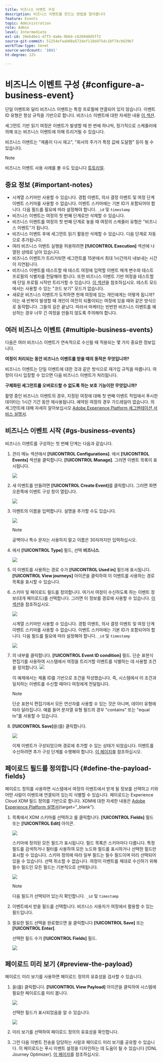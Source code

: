 ```yaml
---
title: 비즈니스 이벤트 구성
description: 비즈니스 이벤트를 만드는 방법을 알아봅니다
feature: Events
topic: Administration
role: Admin
level: Intermediate
exl-id: 39eb40e1-d7f5-4a8e-9b64-c620940d5ff2
source-git-commit: 51254efaab08a572def118d475dc18f74c9d29b7
workflow-type: tm+mt
source-wordcount: '1041'
ht-degree: 12%

---
```


# 비즈니스 이벤트 구성 {#configure-a-business-event}

단일 이벤트와 달리 비즈니스 이벤트는 특정 프로필에 연결되어 있지 않습니다. 이벤트 ID 유형은 항상 규칙을 기반으로 합니다. 비즈니스 이벤트에 대한 자세한 내용 [이 섹션](../event/about-events.md).

세그먼트 기반 읽기 여정은 이벤트가 발생할 때 한 번에 하나씩, 정기적으로 스케줄러에 의해 또는 비즈니스 이벤트에 의해 트리거될 수 있습니다.

비즈니스 이벤트는 &quot;제품이 다시 재고&quot;, &quot;회사의 주가가 특정 값에 도달함&quot; 등이 될 수 있습니다.

>[!NOTE]
>
>비즈니스 이벤트 사용 사례를 볼 수도 있습니다 [튜토리얼](https://experienceleague.adobe.com/docs/journey-optimizer-learn/tutorials/create-journeys/use-case-business-event.html).

## 중요 정보 {#important-notes}

* 시계열 스키마만 사용할 수 있습니다. 경험 이벤트, 의사 결정 이벤트 및 여정 단계 이벤트 스키마를 사용할 수 없습니다. 이벤트 스키마에는 기본 ID가 포함되어야 합니다. 다음 필드를 필요에 따라 설정해야 합니다. `_id` 및 `timestamp`
* 비즈니스 이벤트는 여정의 첫 번째 단계로만 삭제할 수 있습니다.
* 비즈니스 이벤트를 여정의 첫 번째 단계로 놓을 때 여정의 스케줄러 유형은 &quot;비즈니스 이벤트&quot;가 됩니다.
* 비즈니스 이벤트 후에 세그먼트 읽기 활동만 삭제할 수 있습니다. 다음 단계로 자동으로 추가됩니다.
* 여러 비즈니스 이벤트 실행을 허용하려면 **[!UICONTROL Execution]** 섹션에 나열된 상태로 남아 있습니다.
* 비즈니스 이벤트가 트리거되면 세그먼트를 15분에서 최대 1시간까지 내보내는 시간이 지연됩니다.
* 비즈니스 이벤트를 테스트할 때 테스트 여정에 입력할 이벤트 매개 변수와 테스트 프로필의 식별자를 전달해야 합니다. 또한 비즈니스 이벤트 기반 여정을 테스트할 때 단일 프로필 시작만 트리거할 수 있습니다. [이 섹션](../building-journeys/testing-the-journey.md#test-business)을 참조하십시오. 테스트 모드에서는 사용할 수 있는 &quot;코드 보기&quot; 모드가 없습니다.
* 새로운 비즈니스 이벤트가 도착하면 현재 여정에 있는 개인에게는 어떻게 됩니까? 이는 새 반복이 발생할 때 개인이 여전히 되풀이되는 여정에 있을 때와 같은 방식으로 동작합니다. 그들의 길은 끝났다. 따라서 마케터는 빈번한 비즈니스 이벤트를 예상하는 경우 너무 긴 여정을 만들지 않도록 주의해야 합니다.

## 여러 비즈니스 이벤트 {#multiple-business-events}

다음은 여러 비즈니스 이벤트가 연속적으로 수신될 때 적용되는 몇 가지 중요한 정보입니다.

**여정이 처리되는 동안 비즈니스 이벤트를 받을 때의 동작은 무엇입니까?**

비즈니스 이벤트는 단일 이벤트에 대한 것과 같은 방식으로 재가입 규칙을 따릅니다. 여정이 다시 입장할 수 있으면 다음 비즈니스 이벤트가 처리됩니다.

**구체화된 세그먼트를 오버로드할 수 없도록 하는 보호 기능이란 무엇입니까?**

촬영 중인 비즈니스 이벤트의 경우, 지정된 여정에 대해 첫 번째 이벤트 작업에서 푸시한 데이터는 1시간 기간 동안 재사용됩니다. 예약된 여정의 경우 가드레일이 없습니다. 의 세그먼트에 대해 자세히 알아보십시오 [Adobe Experience Platform 세그멘테이션 서비스 설명서](https://experienceleague.adobe.com/docs/experience-platform/segmentation/home.html).

## 비즈니스 이벤트 시작 {#gs-business-events}

비즈니스 이벤트를 구성하는 첫 번째 단계는 다음과 같습니다.

1. 관리 메뉴 섹션에서 **[!UICONTROL Configurations]**. 에서  **[!UICONTROL Events]** 섹션을 클릭합니다. **[!UICONTROL Manage]**. 그러면 이벤트 목록이 표시됩니다.

   ![](../assets/jo-event1.png)

1. 새 이벤트를 만들려면 **[!UICONTROL Create Event]**&#x200B;를 클릭합니다. 그러면 화면 오른쪽에 이벤트 구성 창이 열립니다.

   ![](../assets/jo-event2.png)

1. 이벤트의 이름을 입력합니다. 설명을 추가할 수도 있습니다.

   ![](../assets/jo-event3-business.png)

   >[!NOTE]
   >
   >공백이나 특수 문자는 사용하지 말고 이름은 30자까지만 입력하십시오.

1. 에서 **[!UICONTROL Type]** 필드, 선택 **비즈니스**.

   ![](../assets/jo-event3bis-business.png)

1. 이 이벤트를 사용하는 경로 수가 **[!UICONTROL Used in]** 필드에 표시됩니다. **[!UICONTROL View journeys]** 아이콘을 클릭하여 이 이벤트를 사용하는 경로 목록을 표시할 수 있습니다.

1. 스키마 및 페이로드 필드를 정의합니다. 여기서 여정이 수신하도록 하는 이벤트 정보(대개 페이로드)를 선택합니다. 그러면 이 정보를 경로에 사용할 수 있습니다. [이 섹션](../event/about-creating-business.md#define-the-payload-fields)을 참조하십시오.

   ![](../assets/jo-event5-business.png)

   시계열 스키마만 사용할 수 있습니다. 경험 이벤트, 의사 결정 이벤트 및 여정 단계 이벤트 스키마를 사용할 수 없습니다. 이벤트 스키마에는 기본 ID가 포함되어야 합니다. 다음 필드를 필요에 따라 설정해야 합니다. `_id` 및 `timestamp`

   ![](../assets/test-profiles-4.png)

1. 의 내부를 클릭합니다. **[!UICONTROL Event ID condition]** 필드. 단순 표현식 편집기를 사용하여 시스템에서 여정을 트리거할 이벤트를 식별하는 데 사용할 조건을 정의합니다.
   ![](../assets/jo-event6-business.png)

   이 예제에서는 제품 ID를 기반으로 조건을 작성했습니다. 즉, 시스템에서 이 조건과 일치하는 이벤트를 수신할 때마다 여정에게 전달됩니다.

   >[!NOTE]
   >
   >단순 표현식 편집기에서 모든 연산자를 사용할 수 있는 것은 아니며, 데이터 유형에 따라 달라집니다. 예를 들어 문자열 유형 필드의 경우 &quot;contains&quot; 또는 &quot;equal to&quot;를 사용할 수 있습니다.

1. **[!UICONTROL Save]**&#x200B;을(를) 클릭합니다.

   ![](../assets/journey7-business.png)

   이제 이벤트가 구성되었으며 경로에 추가할 수 있는 상태가 되었습니다. 이벤트를 수신하려면 추가 구성 단계를 수행해야 합니다. [이 페이지](../event/additional-steps-to-send-events-to-journey-orchestration.md)를 참조하십시오.

## 페이로드 필드를 정의합니다 {#define-the-payload-fields}

페이로드 정의를 사용하면 시스템에서 여정의 이벤트에서 받게 될 정보를 선택하고 키와 어떤 사람이 이벤트에 연결되어 있는지 식별할 수 있습니다. 페이로드는 Experience Cloud XDM 필드 정의를 기반으로 합니다. XDM에 대한 자세한 내용은 [Adobe Experience Platform 설명서](https://experienceleague.adobe.com/docs/experience-platform/xdm/home.html?lang=ko){target=&quot;_blank&quot;}.

1. 목록에서 XDM 스키마를 선택하고 를 클릭합니다. **[!UICONTROL Fields]** 필드 또는 **[!UICONTROL Edit]** 아이콘.

   ![](../assets/journey8-business.png)

   스키마에 정의된 모든 필드가 표시됩니다. 필드 목록은 스키마마다 다릅니다. 특정 필드를 검색하거나 필터를 사용하여 모든 노드와 필드를 표시하거나 선택한 필드만 표시할 수 있습니다. 스키마 정의에 따라 일부 필드는 필수 필드이며 미리 선택되어 있을 수 있습니다. 선택 취소할 수 없습니다. 여정이 이벤트를 제대로 수신하기 위해 필수 필드인 모든 필드는 기본적으로 선택됩니다.

   ![](../assets/journey9-business.png)

   >[!NOTE]
   >
   > 다음 필드가 선택되어 있는지 확인합니다. `_id` 및 `timestamp`

1. 이벤트에서 받을 필드를 선택합니다. 비즈니스 사용자가 여정에서 활용할 수 있는 필드입니다.

1. 필요한 필드 선택을 완료했으면 을 클릭합니다 **[!UICONTROL Save]** 또는 **[!UICONTROL Enter]**.

   선택한 필드 수가 **[!UICONTROL Fields]** 필드.

   ![](../assets/journey12-business.png)

## 페이로드 미리 보기 {#preview-the-payload}

페이로드 미리 보기를 사용하면 페이로드 정의의 유효성을 검사할 수 있습니다.

1. 을(를) 클릭합니다. **[!UICONTROL View Payload]** 아이콘을 클릭하여 시스템에 필요한 페이로드를 미리 봅니다.

   ![](../assets/journey13-business.png)

   선택한 필드가 표시되었음을 알 수 있습니다.

   ![](../assets/journey14-business.png)

1. 미리 보기를 선택하여 페이로드 정의의 유효성을 확인합니다.

1. 그런 다음 이벤트 전송을 담당하는 사람과 페이로드 미리 보기를 공유할 수 있습니다. 이 페이로드는 푸시 이벤트 설정을 디자인하는 데 도움이 될 수 있습니다 [!DNL Journey Optimizer]. [이 페이지](../event/additional-steps-to-send-events-to-journey-orchestration.md)를 참조하십시오.
